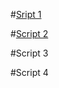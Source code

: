 #[Sript 1](https://github.com/jesus037/Script-Linux--Github/blob/main/Script%201.sh)

#[Script 2](https://github.com/jesus037/Script-Linux--Github/blob/main/Script%202.sh)

#Script 3

#Script 4
